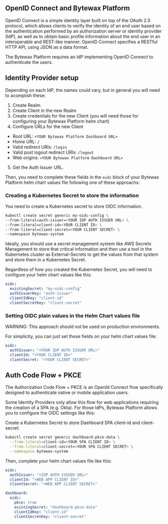 
## OpenID Connect and Bytewax Platform

OpenID Connect is a simple identity layer built on top of the OAuth 2.0 protocol, which allows clients to verify the identity of an end user based on the authentication performed by an authorization server or identity provider (IdP), as well as to obtain basic profile information about the end user in an interoperable and REST-like manner. OpenID Connect specifies a RESTful HTTP API, using JSON as a data format.

The Bytewax Platform requires an IdP implementing OpenID Connect to authenticate the users.

## Identity Provider setup

Depending on each IdP, the names could vary, but in general you will need to acomplish these:

1. Create Realm
2. Create Client in the new Realm
3. Create credentials for the new Client (you will need those for configuring your Bytewax Platform helm chart)
4. Configure URLs for the new Client
  - Root URL: `<YOUR Bytewax Platform Dashboard URL>`
  - Home URL: `/`
  - Valid redirect URIs: `/login`
  - Valid post logout redirect URIs: `/logout`
  - Web origins: `<YOUR Bytewax Platform Dashboard URL>`
5. Get the Auth Issuer URL.

Then, you need to complete these fields in the `oidc` block of your Bytewax Platform helm chart values file following one of these approachs:

### Creating a Kubernetes Secret to store the information

You need to create a Kubernetes secret to store OIDC information.

```bash
kubectl create secret generic my-oidc-config \           
--from-literal=auth-issuer=<YOUR IDP AUTH ISSUER URL> \         
--from-literal=client-id=<YOUR CLIENT ID> \
--from-literal=client-secret=<YOUR CLIENT SECRET> \               
--namespace bytewax-system
```

Ideally, you should use a secret management system like AWS Secrets Management to store that critical information and then use a tool in the Kubernetes cluster as External-Secrets to get the values from that system and store them in a Kubernetes Secret.

Regardless of how you created the Kubernetes Secret, you will need to configure your helm chart values like this:

```yaml
oidc:
  existingSecret: "my-oidc-config"
  authIssuerKey: "auth-issuer"
  clientIdKey: "client-id"
  clientSecretKey: "client-secret"
```

### Setting OIDC plain values in the Helm Chart values file

WARNING: This approach should not be used on production environments.

For simplicity, you can just set these fields on your helm chart values file:

```yaml
oidc:
  authIssuer: "<YOUR IDP AUTH ISSUER URL>"
  clientId: "<YOUR CLIENT ID>"
  clientSecret: "<YOUR CLIENT SECRET>"
```

## Auth Code Flow + PKCE

The Authorization Code Flow + PKCE is an OpenId Connect flow specifically designed to authenticate native or mobile application users.

Some Identity Providers only allow this flow for web applications requiring the creation of a SPA (e.g. Okta). For those IdPs, Bytewax Platform allows you to configure the OIDC settings like this:


Create a Kubernetes Secret to store Dashboard SPA client-id and client-secret:
```bash
kubectl create secret generic dashboard-pkce-data \
  --from-literal=client-id=<YOUR SPA CLIENT ID> \
  --from-literal=client-secret=<YOUR SPA CLIENT SECRET> \
  --namespace bytewax-system
```

Then, complete your helm chart values file like this:
```yaml
oidc:
  authIssuer: "<IDP AUTH ISSUER URL>"
  clientId: "<WEB APP CLIENT ID>"
  clientSecret: "<WEB APP CLIENT SECRET>"

dashboard:
  oidc:
    pkce: true
    existingSecret: "dashboard-pkce-data"
    clientIdKey: "client-id"
    clientSecretKey: "client-secret"
```


